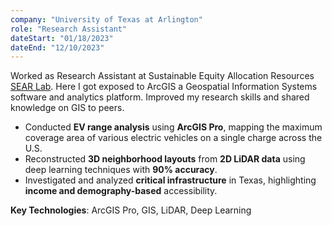 ```yaml
---
company: "University of Texas at Arlington"
role: "Research Assistant"
dateStart: "01/18/2023"
dateEnd: "12/10/2023"
---
```


Worked as Research Assistant at Sustainable Equity Allocation Resources [SEAR Lab](https://searlab.uta.edu/). Here I got exposed to ArcGIS a Geospatial Information Systems software and analytics platform. Improved my research skills and shared knowledge on GIS to peers.

- Conducted **EV range analysis** using **ArcGIS Pro**, mapping the maximum coverage area of various electric vehicles on a single charge across the U.S.
- Reconstructed **3D neighborhood layouts** from **2D LiDAR data** using deep learning techniques with **90% accuracy**.
- Investigated and analyzed **critical infrastructure** in Texas, highlighting **income and demography-based** accessibility.

**Key Technologies**: ArcGIS Pro, GIS, LiDAR, Deep Learning
